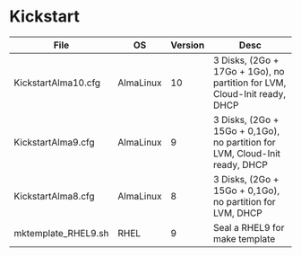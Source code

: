 # Kickstart

| **File**             | **OS**    | **Version**  | **Desc**                                                                    |
|----------------------|-----------|--------------|-----------------------------------------------------------------------------|
| KickstartAlma10.cfg  | AlmaLinux | 10           | 3 Disks, (2Go + 17Go + 1Go), no partition for LVM, Cloud-Init ready, DHCP   |
| KickstartAlma9.cfg   | AlmaLinux | 9            | 3 Disks, (2Go + 15Go + 0,1Go), no partition for LVM, Cloud-Init ready, DHCP |
| KickstartAlma8.cfg   | AlmaLinux | 8            | 3 Disks, (2Go + 15Go + 0,1Go), no partition for LVM, DHCP                   |
| mktemplate_RHEL9.sh  | RHEL      | 9            | Seal a RHEL9 for make template                                              |
